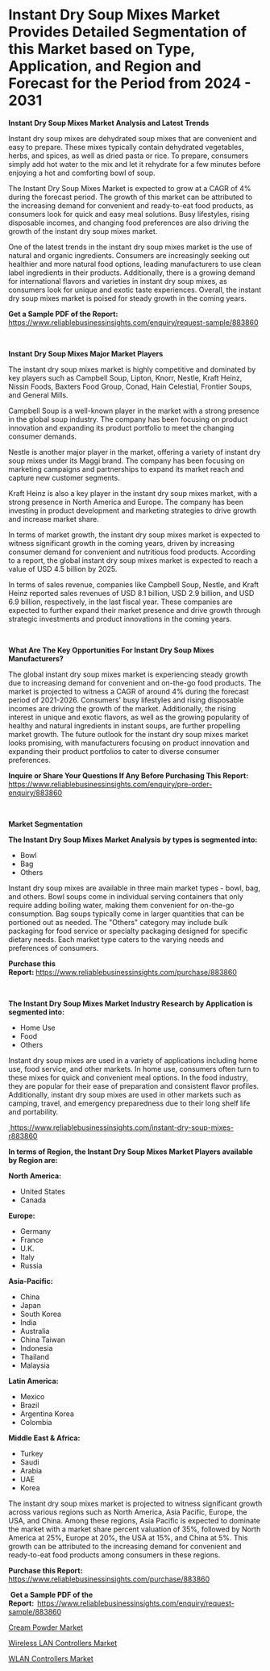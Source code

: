 <p><h1>Instant Dry Soup Mixes Market Provides Detailed Segmentation of this Market based on Type, Application, and Region and Forecast for the Period from 2024 - 2031</h1></p><p><strong>Instant Dry Soup Mixes Market Analysis and Latest Trends</strong></p>
<p><p>Instant dry soup mixes are dehydrated soup mixes that are convenient and easy to prepare. These mixes typically contain dehydrated vegetables, herbs, and spices, as well as dried pasta or rice. To prepare, consumers simply add hot water to the mix and let it rehydrate for a few minutes before enjoying a hot and comforting bowl of soup.</p><p>The Instant Dry Soup Mixes Market is expected to grow at a CAGR of 4% during the forecast period. The growth of this market can be attributed to the increasing demand for convenient and ready-to-eat food products, as consumers look for quick and easy meal solutions. Busy lifestyles, rising disposable incomes, and changing food preferences are also driving the growth of the instant dry soup mixes market.</p><p>One of the latest trends in the instant dry soup mixes market is the use of natural and organic ingredients. Consumers are increasingly seeking out healthier and more natural food options, leading manufacturers to use clean label ingredients in their products. Additionally, there is a growing demand for international flavors and varieties in instant dry soup mixes, as consumers look for unique and exotic taste experiences. Overall, the instant dry soup mixes market is poised for steady growth in the coming years.</p></p>
<p><strong>Get a Sample PDF of the Report:&nbsp;</strong> <a href="https://www.reliablebusinessinsights.com/enquiry/request-sample/883860">https://www.reliablebusinessinsights.com/enquiry/request-sample/883860</a></p>
<p>&nbsp;</p>
<p><strong>Instant Dry Soup Mixes Major Market Players</strong></p>
<p><p>The instant dry soup mixes market is highly competitive and dominated by key players such as Campbell Soup, Lipton, Knorr, Nestle, Kraft Heinz, Nissin Foods, Baxters Food Group, Conad, Hain Celestial, Frontier Soups, and General Mills. </p><p>Campbell Soup is a well-known player in the market with a strong presence in the global soup industry. The company has been focusing on product innovation and expanding its product portfolio to meet the changing consumer demands. </p><p>Nestle is another major player in the market, offering a variety of instant dry soup mixes under its Maggi brand. The company has been focusing on marketing campaigns and partnerships to expand its market reach and capture new customer segments.</p><p>Kraft Heinz is also a key player in the instant dry soup mixes market, with a strong presence in North America and Europe. The company has been investing in product development and marketing strategies to drive growth and increase market share.</p><p>In terms of market growth, the instant dry soup mixes market is expected to witness significant growth in the coming years, driven by increasing consumer demand for convenient and nutritious food products. According to a report, the global instant dry soup mixes market is expected to reach a value of USD 4.5 billion by 2025.</p><p>In terms of sales revenue, companies like Campbell Soup, Nestle, and Kraft Heinz reported sales revenues of USD 8.1 billion, USD 2.9 billion, and USD 6.9 billion, respectively, in the last fiscal year. These companies are expected to further expand their market presence and drive growth through strategic investments and product innovations in the coming years.</p></p>
<p>&nbsp;</p>
<p><strong>What Are The Key Opportunities For Instant Dry Soup Mixes Manufacturers?</strong></p>
<p><p>The global instant dry soup mixes market is experiencing steady growth due to increasing demand for convenient and on-the-go food products. The market is projected to witness a CAGR of around 4% during the forecast period of 2021-2026. Consumers' busy lifestyles and rising disposable incomes are driving the growth of the market. Additionally, the rising interest in unique and exotic flavors, as well as the growing popularity of healthy and natural ingredients in instant soups, are further propelling market growth. The future outlook for the instant dry soup mixes market looks promising, with manufacturers focusing on product innovation and expanding their product portfolios to cater to diverse consumer preferences.</p></p>
<p><strong>Inquire or Share Your Questions If Any Before Purchasing This Report:</strong> <a href="https://www.reliablebusinessinsights.com/enquiry/pre-order-enquiry/883860">https://www.reliablebusinessinsights.com/enquiry/pre-order-enquiry/883860</a></p>
<p>&nbsp;</p>
<p><strong>Market Segmentation</strong></p>
<p><strong>The Instant Dry Soup Mixes Market Analysis by types is segmented into:</strong></p>
<p><ul><li>Bowl</li><li>Bag</li><li>Others</li></ul></p>
<p><p>Instant dry soup mixes are available in three main market types - bowl, bag, and others. Bowl soups come in individual serving containers that only require adding boiling water, making them convenient for on-the-go consumption. Bag soups typically come in larger quantities that can be portioned out as needed. The "Others" category may include bulk packaging for food service or specialty packaging designed for specific dietary needs. Each market type caters to the varying needs and preferences of consumers.</p></p>
<p><strong>Purchase this Report:&nbsp;</strong><a href="https://www.reliablebusinessinsights.com/purchase/883860">https://www.reliablebusinessinsights.com/purchase/883860</a></p>
<p>&nbsp;</p>
<p><strong>The Instant Dry Soup Mixes Market Industry Research by Application is segmented into:</strong></p>
<p><ul><li>Home Use</li><li>Food</li><li>Others</li></ul></p>
<p><p>Instant dry soup mixes are used in a variety of applications including home use, food service, and other markets. In home use, consumers often turn to these mixes for quick and convenient meal options. In the food industry, they are popular for their ease of preparation and consistent flavor profiles. Additionally, instant dry soup mixes are used in other markets such as camping, travel, and emergency preparedness due to their long shelf life and portability.</p></p>
<p><a href="https://www.reliablebusinessinsights.com/instant-dry-soup-mixes-r883860">&nbsp;https://www.reliablebusinessinsights.com/instant-dry-soup-mixes-r883860</a></p>
<p><strong>In terms of Region, the Instant Dry Soup Mixes Market Players available by Region are:</strong></p>
<p>
    <p> <strong> North America: </strong>
        <ul>
            <li>United States</li>
            <li>Canada</li>
        </ul>
        </p> 
    <p> <strong> Europe: </strong>
        <ul>
            <li>Germany</li>
            <li>France</li>
            <li>U.K.</li>
            <li>Italy</li>
            <li>Russia</li>
        </ul>
        </p> 
    <p> <strong> Asia-Pacific: </strong>
        <ul>
            <li>China</li>
            <li>Japan</li>
            <li>South Korea</li>
            <li>India</li>
            <li>Australia</li>
            <li>China Taiwan</li>
            <li>Indonesia</li>
            <li>Thailand</li>
            <li>Malaysia</li>
        </ul>
        </p> 
    <p> <strong> Latin America: </strong>
        <ul>
            <li>Mexico</li>
            <li>Brazil</li>
            <li>Argentina Korea</li>
            <li>Colombia</li>
        </ul>
        </p> 
    <p> <strong> Middle East & Africa: </strong>
        <ul>
            <li>Turkey</li>
            <li>Saudi</li>
            <li>Arabia</li>
            <li>UAE</li>
            <li>Korea</li>
        </ul>
    </p>
    </p>
<p><p>The instant dry soup mixes market is projected to witness significant growth across various regions such as North America, Asia Pacific, Europe, the USA, and China. Among these regions, Asia Pacific is expected to dominate the market with a market share percent valuation of 35%, followed by North America at 25%, Europe at 20%, the USA at 15%, and China at 5%. This growth can be attributed to the increasing demand for convenient and ready-to-eat food products among consumers in these regions.</p></p>
<p><strong>Purchase this Report: </strong><a href="https://www.reliablebusinessinsights.com/purchase/883860">https://www.reliablebusinessinsights.com/purchase/883860</a></p>
<p>&nbsp;<strong>Get a Sample PDF of the Report:&nbsp;&nbsp;</strong><a href="https://www.reliablebusinessinsights.com/enquiry/request-sample/883860">https://www.reliablebusinessinsights.com/enquiry/request-sample/883860</a></p>
<p><strong></strong></p>
<p><p><a href="https://www.linkedin.com/pulse/cream-powder-market-size-trends-complete-industry-overview-2slic">Cream Powder Market</a></p><p><a href="https://www.linkedin.com/pulse/wireless-lan-controllers-market-trends-forecast-competitive-aoqlc">Wireless LAN Controllers Market</a></p><p><a href="https://www.linkedin.com/pulse/wlan-controllers-market-size-trends-complete-industry-overview-77zwc">WLAN Controllers Market</a></p></p>